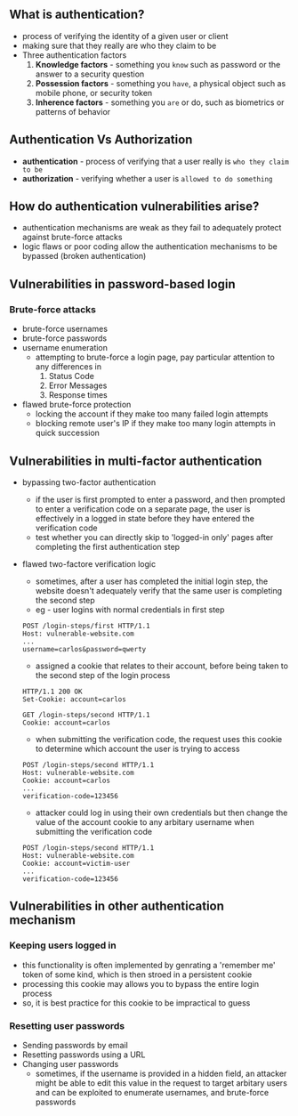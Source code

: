 ## What is authentication?

- process of verifying the identity of a given user or client
- making sure that they really are who they claim to be
- Three authentication factors
  1. **Knowledge factors** - something you `know` such as password or the answer to a security question
  2. **Possession factors** - something you `have`, a physical object such as mobile phone, or security token
  3. **Inherence factors** - something you `are` or do, such as biometrics or patterns of behavior

## Authentication Vs Authorization

- **authentication** - process of verifying that a user really is `who they claim to be`
- **authorization** - verifying whether a user is `allowed to do something`

## How do authentication vulnerabilities arise?

- authentication mechanisms are weak as they fail to adequately protect against brute-force attacks
- logic flaws or poor coding allow the authentication mechanisms to be bypassed (broken authentication)

## Vulnerabilities in password-based login

### Brute-force attacks

- brute-force usernames
- brute-force passwords
- username enumeration
  - attempting to brute-force a login page, pay particular attention to any differences in
    1. Status Code
    2. Error Messages
    3. Response times
- flawed brute-force protection
  - locking the account if they make too many failed login attempts
  - blocking remote user's IP if they make too many login attempts in quick succession

## Vulnerabilities in multi-factor authentication

- bypassing two-factor authentication
  - if the user is first prompted to enter a password, and then prompted to enter a verification code on a separate page, the user is effectively in a logged in state before they have entered the verification code
  - test whether you can directly skip to 'logged-in only' pages after completing the first authentication step
- flawed two-factore verification logic

  - sometimes, after a user has completed the initial login step, the website doesn't adequately verify that the same user is completing the second step
  - eg - user logins with normal credentials in first step

  ```
  POST /login-steps/first HTTP/1.1
  Host: vulnerable-website.com
  ...
  username=carlos&password=qwerty
  ```

  - assigned a cookie that relates to their account, before being taken to the second step of the login process

  ```
  HTTP/1.1 200 OK
  Set-Cookie: account=carlos

  GET /login-steps/second HTTP/1.1
  Cookie: account=carlos
  ```

  - when submitting the verification code, the request uses this cookie to determine which account the user is trying to access

  ```
  POST /login-steps/second HTTP/1.1
  Host: vulnerable-website.com
  Cookie: account=carlos
  ...
  verification-code=123456
  ```

  - attacker could log in using their own credentials but then change the value of the account cookie to any arbitary username when submitting the verification code

  ```
  POST /login-steps/second HTTP/1.1
  Host: vulnerable-website.com
  Cookie: account=victim-user
  ...
  verification-code=123456
  ```

## Vulnerabilities in other authentication mechanism

### Keeping users logged in

- this functionality is often implemented by genrating a 'remember me' token of some kind, which is then stroed in a persistent cookie
- processing this cookie may allows you to bypass the entire login process
- so, it is best practice for this cookie to be impractical to guess

### Resetting user passwords

- Sending passwords by email
- Resetting passwords using a URL
- Changing user passwords
  - sometimes, if the username is provided in a hidden field, an attacker might be able to edit this value in the request to target arbitary users and can be exploited to enumerate usernames, and brute-force passwords
